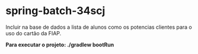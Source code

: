 # spring-batch-34scj

Incluir na base de dados a lista de alunos como os potencias clientes para o uso do cartão da FIAP.

**Para executar o projeto: ./gradlew bootRun**
